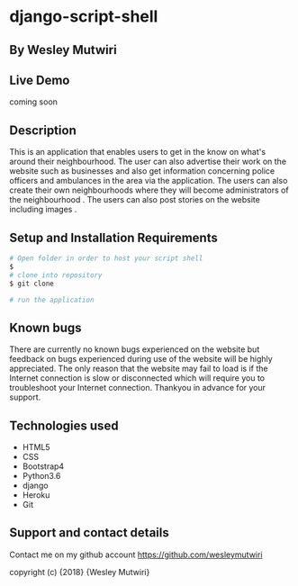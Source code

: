 # django-script-shell
## By **Wesley Mutwiri**

## Live Demo

coming soon
## Description

This is an application that enables users to get in the know on what's around their neighbourhood. The user can also advertise their work on the website such as businesses and also get information concerning police officers and ambulances in the area via the application. The users can also create their own neighbourhoods where they will become administrators of the neighbourhood . The users can also post stories on the website including images .

## Setup and Installation Requirements
``` bash
# Open folder in order to host your script shell
$ 
# clone into repository
$ git clone 

# run the application 
```

## Known bugs
There are currently no known bugs experienced on the website but feedback on bugs experienced during use of the website will be highly appreciated. The only reason that the website may fail to load is if the Internet connection is slow or disconnected which will require you to troubleshoot your Internet connection. Thankyou in advance for your support.

## Technologies used
* HTML5
* CSS
* Bootstrap4
* Python3.6
* django
* Heroku
* Git

## Support and contact details
Contact me on my github account
<https://github.com/wesleymutwiri>

copyright (c) {2018} {Wesley Mutwiri}
